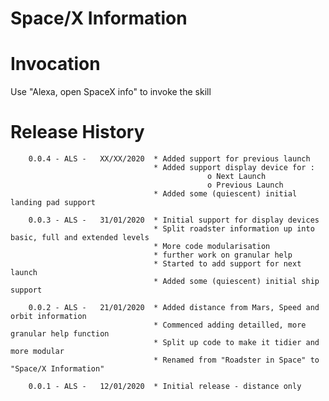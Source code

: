 # Space/X Information

# Invocation

Use "Alexa, open SpaceX info" to invoke the skill

# Release History

        0.0.4 - ALS -   XX/XX/2020  * Added support for previous launch
                                    * Added support display device for :
                                                o Next Launch
                                                o Previous Launch
                                    * Added some (quiescent) initial landing pad support
                                    
        0.0.3 - ALS -   31/01/2020  * Initial support for display devices
                                    * Split roadster information up into basic, full and extended levels
                                    * More code modularisation
                                    * further work on granular help
                                    * Started to add support for next launch
                                    * Added some (quiescent) initial ship support
        
        0.0.2 - ALS -   21/01/2020  * Added distance from Mars, Speed and orbit information
                                    * Commenced adding detailled, more granular help function
                                    * Split up code to make it tidier and more modular
                                    * Renamed from "Roadster in Space" to "Space/X Information"

        0.0.1 - ALS -   12/01/2020  * Initial release - distance only
